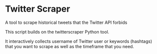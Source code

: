 # Twitter Scraper
A tool to scrape historical tweets that the Twitter API forbids

This script builds on the twitterscraper Python tool. 

It interactively collects username of Twitter user or keywords (hashtags) that you want to scrape as well as the timeframe that you need.
